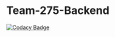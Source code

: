 # Team-275-Backend

[![Codacy Badge](https://api.codacy.com/project/badge/Grade/d286998664c2454f8b97200745878b58)](https://app.codacy.com/gh/BuildForSDGCohort2/Team-275-Backend?utm_source=github.com&utm_medium=referral&utm_content=BuildForSDGCohort2/Team-275-Backend&utm_campaign=Badge_Grade_Dashboard)